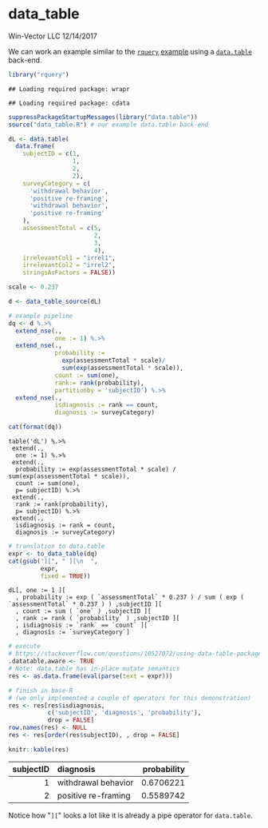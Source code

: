 data\_table
================
Win-Vector LLC
12/14/2017

We can work an example similar to the [`rquery`](https://winvector.github.io/rquery/) [example](https://winvector.github.io/rquery/index.html) using a [`data.table`](http://r-datatable.com/) back-end.

``` r
library("rquery")
```

    ## Loading required package: wrapr

    ## Loading required package: cdata

``` r
suppressPackageStartupMessages(library("data.table"))
source("data_table.R") # our example data.table back-end

dL <- data.table(
  data.frame(
    subjectID = c(1,                   
                  1,
                  2,                   
                  2),
    surveyCategory = c(
      'withdrawal behavior',
      'positive re-framing',
      'withdrawal behavior',
      'positive re-framing'
    ),
    assessmentTotal = c(5,                 
                        2,
                        3,                  
                        4),
    irrelevantCol1 = "irrel1",
    irrelevantCol2 = "irrel2",
    stringsAsFactors = FALSE))

scale <- 0.237

d <- data_table_source(dL)

# example pipeline
dq <- d %.>%
  extend_nse(.,
             one := 1) %.>%
  extend_nse(.,
             probability :=
               exp(assessmentTotal * scale)/
               sum(exp(assessmentTotal * scale)),
             count := sum(one),
             rank:= rank(probability),
             partitionby = 'subjectID') %.>%
  extend_nse(.,
             isdiagnosis := rank == count,
             diagnosis := surveyCategory)
```

``` r
cat(format(dq))
```

    table('dL') %.>%
     extend(.,
      one := 1) %.>%
     extend(.,
      probability := exp(assessmentTotal * scale) / sum(exp(assessmentTotal * scale)),
      count := sum(one),
      p= subjectID) %.>%
     extend(.,
      rank := rank(probability),
      p= subjectID) %.>%
     extend(.,
      isdiagnosis := rank = count,
      diagnosis := surveyCategory)

``` r
# translation to data.table
expr <- to_data_table(dq)
cat(gsub("][", " ][\n  ", 
         expr, 
         fixed = TRUE))
```

    dL[, one := 1 ][
      , probability := exp ( `assessmentTotal` * 0.237 ) / sum ( exp ( `assessmentTotal` * 0.237 ) ) ,subjectID ][
      , count := sum ( `one` ) ,subjectID ][
      , rank := rank ( `probability` ) ,subjectID ][
      , isdiagnosis := `rank` == `count` ][
      , diagnosis := `surveyCategory`]

``` r
# execute
# https://stackoverflow.com/questions/10527072/using-data-table-package-inside-my-own-package
.datatable.aware <- TRUE
# Note: data.table has in-place mutate semantics
res <- as.data.frame(eval(parse(text = expr)))

# finish in base-R 
# (we only implemented a couple of operators for this demonstration)
res <- res[res$isdiagnosis, 
           c('subjectID', 'diagnosis', 'probability'),
           drop = FALSE]
row.names(res) <- NULL
res <- res[order(res$subjectID), , drop = FALSE]

knitr::kable(res)
```

|  subjectID| diagnosis           |  probability|
|----------:|:--------------------|------------:|
|          1| withdrawal behavior |    0.6706221|
|          2| positive re-framing |    0.5589742|

Notice how "`][`" looks a lot like it is already a pipe operator for `data.table`.
